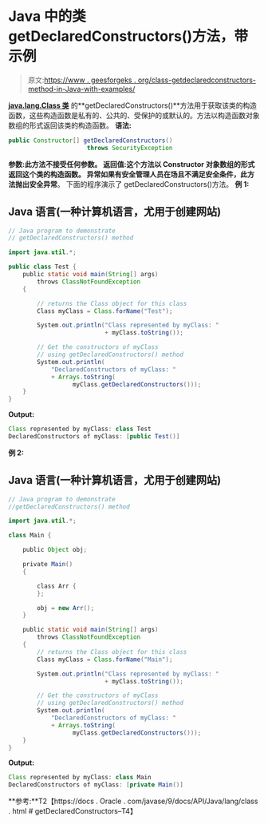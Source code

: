 # Java 中的类 getDeclaredConstructors()方法，带示例

> 原文:[https://www . geesforgeks . org/class-getdeclaredconstructors-method-in-Java-with-examples/](https://www.geeksforgeeks.org/class-getdeclaredconstructors-method-in-java-with-examples/)

[**java.lang.Class 类**](https://www.geeksforgeeks.org/java-lang-class-class-java-set-1/) 的**getDeclaredConstructors()**方法用于获取该类的构造函数，这些构造函数是私有的、公共的、受保护的或默认的。方法以构造函数对象数组的形式返回该类的构造函数。
**语法:**

```java
public Constructor[] getDeclaredConstructors()
                      throws SecurityException
```

**参数:**此方法不接受任何参数。
**返回值:**这个方法以 Constructor 对象数组的形式返回这个类的**构造函数**。
**异常**如果有安全管理人员在场且不满足安全条件，此方法抛出**安全异常**。
下面的程序演示了 getDeclaredConstructors()方法。
**例 1:**

## Java 语言(一种计算机语言，尤用于创建网站)

```java
// Java program to demonstrate
// getDeclaredConstructors() method

import java.util.*;

public class Test {
    public static void main(String[] args)
        throws ClassNotFoundException
    {

        // returns the Class object for this class
        Class myClass = Class.forName("Test");

        System.out.println("Class represented by myClass: "
                           + myClass.toString());

        // Get the constructors of myClass
        // using getDeclaredConstructors() method
        System.out.println(
            "DeclaredConstructors of myClass: "
            + Arrays.toString(
                  myClass.getDeclaredConstructors()));
    }
}
```

**Output:** 

```java
Class represented by myClass: class Test
DeclaredConstructors of myClass: [public Test()]
```

**例 2:**

## Java 语言(一种计算机语言，尤用于创建网站)

```java
// Java program to demonstrate
//getDeclaredConstructors() method

import java.util.*;

class Main {

    public Object obj;

    private Main()
    {

        class Arr {
        };

        obj = new Arr();
    }

    public static void main(String[] args)
        throws ClassNotFoundException
    {
        // returns the Class object for this class
        Class myClass = Class.forName("Main");

        System.out.println("Class represented by myClass: "
                           + myClass.toString());

        // Get the constructors of myClass
        // using getDeclaredConstructors() method
        System.out.println(
            "DeclaredConstructors of myClass: "
            + Arrays.toString(
                  myClass.getDeclaredConstructors()));
    }
}
```

**Output:** 

```java
Class represented by myClass: class Main
DeclaredConstructors of myClass: [private Main()]
```

**参考:**T2【https://docs . Oracle . com/javase/9/docs/API/Java/lang/class . html # getDeclaredConstructors–T4】